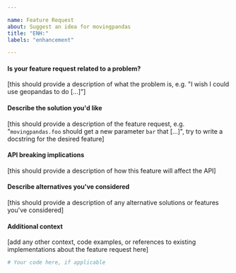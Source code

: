 ```yaml
---

name: Feature Request
about: Suggest an idea for movingpandas
title: "ENH:"
labels: "enhancement"

---
```


#### Is your feature request related to a problem?

[this should provide a description of what the problem is, e.g. "I wish I could use geopandas to do [...]"]

#### Describe the solution you'd like

[this should provide a description of the feature request, e.g. "`movingpandas.foo` should get a new parameter `bar` that [...]", try to write a docstring for the desired feature]

#### API breaking implications

[this should provide a description of how this feature will affect the API]

#### Describe alternatives you've considered

[this should provide a description of any alternative solutions or features you've considered]

#### Additional context

[add any other context, code examples, or references to existing implementations about the feature request here]

```python
# Your code here, if applicable

```
